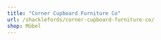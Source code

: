 ```yaml
---
title: "Corner Cupboard Furniture Co"
url: /shacklefords/corner-cupboard-furniture-co/
shop: Möbel
---
```

